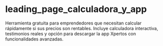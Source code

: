 # leading_page_calculadora_y_app
Herramienta gratuita para emprendedores que necesitan calcular rápidamente si sus precios son rentables. Incluye calculadora interactiva, testimonios reales y opción para descargar la app Xpertos con funcionalidades avanzadas.
